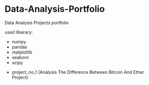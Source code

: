# Data-Analysis-Portfolio
Data Analysis Projects portfolio

used liberary:
- numpy 
- pandas
- matplotlib
- seaborn
- scipy


* project_no_1 (Analysis The Difference Between Bitcoin And Ether Project)
